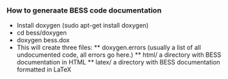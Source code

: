 ### How to generaate BESS code documentation

* Install doxygen (sudo apt-get install doxygen)
* cd bess/doxygen
* doxygen bess.dox
* This will create three files:
** doxygen.errors (usually a list of all undocumented code, all errors go here.)
** html/ a directory with BESS documentation in HTML
** latex/ a directory with BESS documentation formatted in LaTeX
